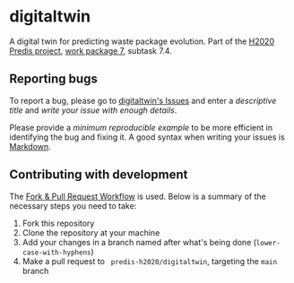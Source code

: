 # digitaltwin
A digital twin for predicting waste package evolution. Part of the [H2020 Predis project](https://predis-h2020.eu/predis-project/), [work package 7](https://predis-h2020.eu/work-packages/), subtask 7.4.

## Reporting bugs

To report a bug, please go to [digitaltwin's Issues](https://github.com/predis-h2020/digitaltwin/issues/new) and enter a *descriptive title* and *write your issue with enough details*.

Please provide a *minimum reproducible example* to be more efficient in identifying the bug and fixing it. A good syntax when writing your issues is [Markdown](https://guides.github.com/features/mastering-markdown/).

## Contributing with development

The [Fork & Pull Request Workflow](https://docs.github.com/en/get-started/quickstart/contributing-to-projects) is used. Below is a summary of the necessary steps you need to take:

1. Fork this repository
2. Clone the repository at your machine
3. Add your changes in a branch named after what's being done (`lower-case-with-hyphens`)
4. Make a pull request to ` predis-h2020/digitaltwin`, targeting the `main` branch


